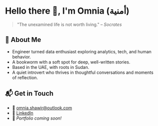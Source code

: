
# Hello there 👋, I'm Omnia (أمنية)

> "The unexamined life is not worth living." – *Socrates*

## 🌟 About Me

- Engineer turned data enthusiast exploring analytics, tech, and human behavior.
- A bookworm with a soft spot for deep, well-written stories.
- Based in the UAE, with roots in Sudan.
- A quiet introvert who thrives in thoughtful conversations and moments of reflection.

## 📬 Get in Touch  

- 📧 [omnia.shawir@outlook.com](mailto:omnia.shawir@outlook.com)  
- 💼 [LinkedIn](https://linkedin.com/in/omniashawir)  
- 📝 *Portfolio coming soon!*
  